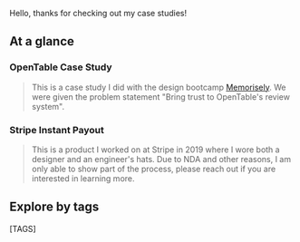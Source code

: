 Hello, thanks for checking out my case studies!



## At a glance

### OpenTable Case Study

>This is a case study I did with the design bootcamp [Memorisely](https://www.memorisely.com/). We were given the problem statement "Bring trust to OpenTable's review system".


### Stripe Instant Payout

>This is a product I worked on at Stripe in 2019 where I wore both a designer and an engineer's hats. Due to NDA and other reasons, I am only able to show part of the process, please reach out if you are interested in learning more.




## Explore by tags

[TAGS]

